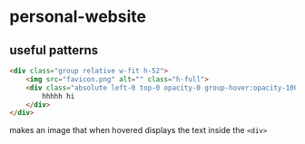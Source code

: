 # personal-website
 
## useful patterns

```html
<div class="group relative w-fit h-52">
    <img src="favicon.png" alt="" class="h-full">
    <div class="absolute left-0 top-0 opacity-0 group-hover:opacity-100 transition-opacity bg-black bg-opacity-70 h-full w-full text-center align-middle">
        hhhhh hi
    </div>
</div>
```
makes an image that when hovered displays the text inside the `<div>`